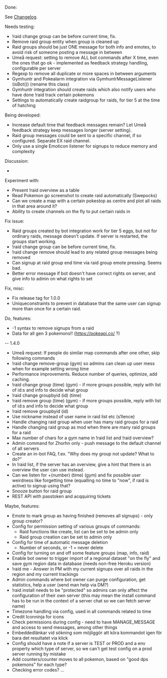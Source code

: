Done:

See [Changelog](CHANGELOG.md).

Needs testing:

* !raid change group can be before current time, fix.
* Remove raid group entity when group is cleaned up
* Raid groups should be just ONE message for both info and emotes, to avoid risk of someone posting a message in between
* Umeå request: setting to remove ALL bot commands after X time, even the ones that go ok - 
implemented as feedback strategy handling, configurable per server
* Regexp to remove all duplicate or more spaces in between arguments
* Gymhuntr and Pokealarm integration via GymhuntrMessageListener (isBot()) (rename this class)
* Gymhuntr integration should create raids which also notify users who have done 
!raid track certain pokemons
* Settings to automatically create raidgroup for raids, for tier 5 at the time of hatching 

Being developed:

* Increase default time that feedback messages remain? Let Umeå feedback strategy keep messages longer (server setting).
* Raid group messages could be sent to a specific channel, if so configured. Separate EX raid channel.
* Only use a single Emoticon listener for signups to reduce memory and complexity

Discussion:

- 

Experiment with:

* Present !raid overview as a table
* Read Pokemon go screenshot to create raid automatically (Swepocks)
* Can we create a map with a certain pokestop as centre and plot all raids in that area around it?
* Ability to create channels on the fly to put certain raids in

Fix issue:

* Raid groups created by bot integration work for tier 5 eggs, but not for ordinary raids, message 
doesn't update. If server is restarted, the groups start working.
* !raid change group can be before current time, fix.
* !raid change remove should lead to any related group messages being removed
* Can signup at raid group end time via raid group emote pressing. Seems bad.
* Better error message if bot doesn't have correct rights on server, and give info to admin on what rights
to set

Fix, misc:
* Fix release tag for 1.0.0
* Uniqueconstraints to prevent in database that the same user can signup more than once for a certain raid.

Do, features:

* -1 syntax to remove signups from a raid
* Data for all gen 3 pokemons!! (https://pokeapi.co/ ?)

-- 1.4.0

* Umeå request: If people do similar map commands after one other, skip following commands
* !raid change remove-group (gym) so admins can clean up user mess when for example setting
wrong time
* Performance improvements. Reduce number of queries, optimize, add caching.
* !raid change group (time) (gym) - if more groups possible, reply with list of id:s and info to decide what group
* !raid change groupbyid (id) (time)
* !raid remove group (time) (gym) - if more groups possible, reply with list of id:s and info to decide what group
* !raid remove groupbyid (id)
* Use nickname instead of user name in raid list etc (s1lence)
* Handle changing raid group when user has many raid groups for a raid
* Handle changing raid group as mod when there are many raid groups for a raid
* Max number of chars for a gym name in !raid list and !raid overview?
* Admin command for Zhorhn only - push message to the default channel of all servers
* Create an in-bot FAQ, f.ex. "Why does my group not update? What to do?"
* In !raid list, if the server has an overview, give a hint that there is an overview the user can use instead.
* Can we listen for +(number) (time) (gym) and fix possible user weirdness like forgetting 
time (equalling no time to "now", if raid is active) to signup using that?
* Snooze button for raid group
* REST API with passtoken and acqquiring tickets

Maybe, features:

* Emote to mark group as having finished (removes all signups) - only group creator?
* Config for permission setting of various groups of commands:
    * Raid functions like create, list can be set to be admin only
    * Raid group creation can be set to admin only
* Config for time of automatic message deletion
    * Number of seconds, or -1 = never delete
* Config for turning on and off some feature groups (map, info, raid)
* Enable bot owner to trigger import of a regional dataset "on the fly" and save gym region data in database 
(needs non-free Heroku version)
* !raid me - Answer in PM with my current signups over all raids in the region and my current trackings 
* Admin commands where bot owner can purge configuration, get statistics, help a user (send man help via DM?)
* !raid install needs to be "protected" so admins can only affect the configuration of their own server
(this may mean the install command has to be run in the context of a server chat so we can fetch server name)
* Timezone handling via config, used in all commands related to time
* Credit Iconninja for icons
* Check permissions during config - need to have MANAGE_MESSAGE and access to send messages, among other things
* Embeddedlänkar vid sökning som möjliggör att köra kommandot igen för bara det resultatet via klick
* Config should have a note if a server is TEST or PROD and a env property which type of server,
so we can't get test config on a prod server running by mistake
* Add counters/counter moves to all pokemon, based on "good dps pokemons" for each type?
* Checking error codes?
...
